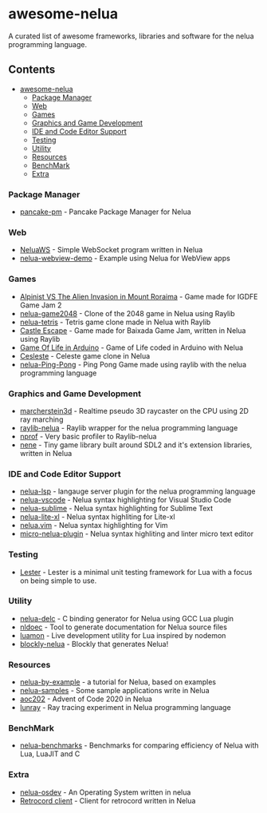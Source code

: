 # awesome-nelua
A curated list of awesome frameworks, libraries and software for the nelua programming language.

## Contents
- [awesome-nelua](https://github.com/AKDev21/awesome-nelua/)
  - [Package Manager](#package-manager)
  - [Web](#Web)
  - [Games](#Games)
  - [Graphics and Game Development](#Graphics-and-Game-Development)
  - [IDE and Code Editor Support](#ide-and-code-editor-support)
  - [Testing](#Testing)
  - [Utility](#Utility)
  - [Resources](#Resources)
  - [BenchMark](#BenchMark)
  - [Extra](#Extra)

### Package Manager
- [pancake-pm](https://github.com/linkpy/pancake-pm) - Pancake Package Manager for Nelua

### Web
- [NeluaWS](https://github.com/Elpersonn/NeluaWS/) - Simple WebSocket program written in Nelua
- [nelua-webview-demo](https://github.com/edubart/nelua-webview-demo) - Example using Nelua for WebView apps

### Games 
- [Alpinist VS The Alien Invasion in Mount Roraima](https://github.com/Andre-LA/alpinist-vs-the-mount-roraima-alien-invasion) - Game made for IGDFE Game Jam 2
- [nelua-game2048](https://github.com/edubart/nelua-game2048) - Clone of the 2048 game in Nelua using Raylib
- [nelua-tetris](https://github.com/edubart/nelua-tetris) - Tetris game clone made in Nelua with Raylib
- [Castle Escape](https://github.com/Andre-LA/baixada-game-jam-game/) - Game made for Baixada Game Jam, written in Nelua using Raylib
- [Game Of Life in Arduino](https://gist.github.com/edubart/4991c5dd51205288519419f7d438adcf) - Game of Life coded in Arduino with Nelua
- [Cesleste](https://gist.github.com/edubart/a79bf78a249d1fff2b77728c260c7605) - Celeste game clone in Nelua
- [nelua-Ping-Pong](https://github.com/AKDev21/nelua-ping-pong) - Ping Pong Game made using raylib with the nelua programming language

### Graphics and Game Development
- [marcherstein3d](https://github.com/edubart/marcherstein3d) - Realtime pseudo 3D raycaster on the CPU using 2D ray marching
- [raylib-nelua](https://github.com/Andre-LA/raylib-nelua) - Raylib wrapper for the nelua programming language
- [nprof](https://github.com/Andre-LA/nprof) - Very basic profiler to Raylib-nelua
- [nene](https://github.com/Andre-LA/nene) - Tiny game library built around SDL2 and it's extension libraries, written in Nelua

### IDE and Code Editor Support
- [nelua-lsp](https://github.com/codehz/nelua-lsp) - langauge server plugin for the nelua programming language
- [nelua-vscode](https://github.com/edubart/nelua-vscode) - Nelua syntax highlighting for Visual Studio Code
- [nelua-sublime](https://github.com/edubart/nelua-sublime) - Nelua syntax highlighting for Sublime Text
- [nelua-lite-xl](https://gist.github.com/Andre-LA/2f56f69bc7b3ac9042534bb2c831639b) - Nelua syntax highliting for Lite-xl
- [nelua.vim](https://github.com/stefanos82/nelua.vim) - Nelua syntax highlighting for Vim
- [micro-nelua-plugin](https://github.com/leapofazzam123/micro-nelua-plugin) - Nelua syntax highliting and linter micro text editor

### Testing
- [Lester](https://github.com/edubart/lester) - Lester is a minimal unit testing framework for Lua with a focus on being simple to use.

### Utility
- [nelua-delc](https://github.com/edubart/nelua-decl) - C binding generator for Nelua using GCC Lua plugin
- [nldoec](https://github.com/edubart/nldoc) - Tool to generate documentation for Nelua source files
- [luamon](https://github.com/edubart/luamon) - Live development utility for Lua inspired by nodemon
- [blockly-nelua](https://github.com/Rabios/blockly-nelua) - Blockly that generates Nelua!

### Resources
- [nelua-by-example](https://github.com/nelua-by-example) - a tutorial for Nelua, based on examples
- [nelua-samples](https://github.com/edubart/nelua-samples) - Some sample applications write in Nelua
- [aoc202](https://github.com/edubart/aoc2020) - Advent of Code 2020 in Nelua
- [lunray](https://github.com/edubart/lunray) - Ray tracing experiment in Nelua programming language

### BenchMark
- [nelua-benchmarks](https://github.com/edubart/nelua-benchmarks) - Benchmarks for comparing efficiency of Nelua with Lua, LuaJIT and C

### Extra
- [nelua-osdev](https://github.com/radgeRayden/nelua-osdev-barebones) - An Operating System written in nelua
- [Retrocord client](https://github.com/Elpersonn/Retrocord-client) - Client for retrocord written in Nelua
